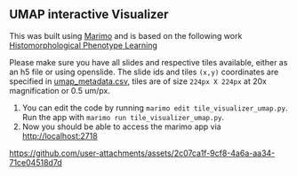 ## UMAP interactive Visualizer
This was built using [Marimo](https://github.com/marimo-team/marimo) and is based on the following work [Histomorphological Phenotype Learning](https://github.com/AdalbertoCq/Histomorphological-Phenotype-Learning/tree/master)

Please make sure you have all slides and respective tiles available, either as an h5 file or using openslide. The slide ids and tiles `(x,y)` coordinates are specified in [umap_metadata.csv](visualization_tool/umap_metadata.csv), tiles are of size `224px X 224px` at 20x magnification or 0.5 um/px.

1. You can edit the code by running `marimo edit tile_visualizer_umap.py`. Run the app with `marimo run tile_visualizer_umap.py`. 
2. Now you should be able to access the marimo app via [http://localhost:2718](http://localhost:2718/)



https://github.com/user-attachments/assets/2c07ca1f-9cf8-4a6a-aa34-71ce04518d7d


